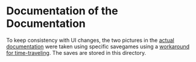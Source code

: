 Documentation of the Documentation
==================================

To keep consistency with UI changes,
the two pictures in the [actual documentation](../README.md)
were taken using specific savegames
using a [workaround for time-traveling](../test/README.md).
The saves are stored in this directory.
